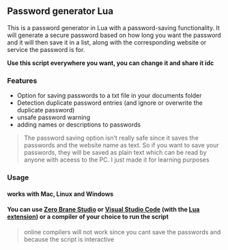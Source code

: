 ## Password generator Lua 
This is a password generator in Lua with a password-saving functionality. It will generate a secure password based on how long you want the password and it will then save it in a list, along with the corresponding website or service the password is for. 

**Use this script everywhere you want, you can change it and share it idc**

### Features

- Option for saving passwords to a txt file in your documents folder
- Detection duplicate password entries (and ignore or overwrite the duplicate password)
- unsafe password warning
- adding names or descriptions to passwords

> The password saving option isn't really safe since it saves the passwords and the website name as text. So if you want to save your passwords, they will be saved as plain text which can be read by anyone with aceess to the PC. I just made it for learning purposes

### Usage

#### works with Mac, Linux and Windows
#### You can use [Zero Brane Studio](https://studio.zerobrane.com/download?not-this-time) or [Visual Studio Code](https://code.visualstudio.com/) (with the [Lua extension](https://marketplace.visualstudio.com/items?itemName=sumneko.lua)) or a compiler of your choice to run the script 
> online compilers will not work since you cant save the passwords and because the script is interactive
